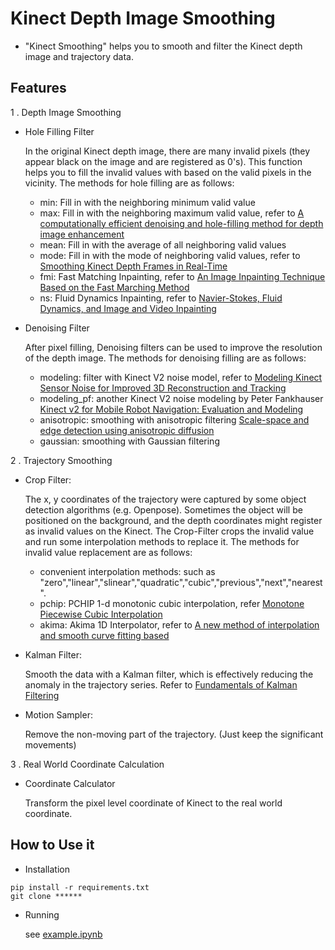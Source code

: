 # Kinect Depth Image Smoothing
- "Kinect Smoothing" helps you to smooth and filter the Kinect depth image and trajectory data.

## Features

1 . Depth Image Smoothing
* Hole Filling Filter

  In the original Kinect depth image, there are many invalid pixels (they appear black on the image and are registered as 0's). This function helps you to fill the invalid values with based on the valid pixels in the vicinity. The methods for hole filling are as follows:
  * min: Fill in with the neighboring minimum valid value
  * max: Fill in with the neighboring maximum valid value, refer to [A computationally efficient denoising and hole-filling method for depth image enhancement](https://webpages.uncc.edu/cchen62/SPIE2016.pdf)
  * mean: Fill in with the average of all neighboring valid values
  * mode: Fill in with the mode of neighboring valid values, refer to [Smoothing Kinect Depth Frames in Real-Time](https://www.codeproject.com/Articles/317974/KinectDepthSmoothing)
  * fmi: Fast Matching Inpainting, refer to  [An Image Inpainting Technique Based on the Fast Marching Method](https://www.rug.nl/research/portal/files/14404904/2004JGraphToolsTelea.pdf) 
  * ns: Fluid Dynamics Inpainting, refer to  [Navier-Stokes, Fluid Dynamics, and Image and Video Inpainting](https://conservancy.umn.edu/bitstream/handle/11299/3607/1772.pdf?sequence=1)

* Denoising Filter

  After pixel filling, Denoising filters can be used to improve the resolution of the depth image. The methods for denoising filling are as follows:
  * modeling: filter with Kinect V2 noise model, refer to [Modeling Kinect Sensor Noise for Improved 3D Reconstruction and Tracking](http://users.cecs.anu.edu.au/~nguyen/papers/conferences/Nguyen2012-ModelingKinectSensorNoise.pdf)
  * modeling_pf: another Kinect V2 noise modeling by Peter Fankhauser [Kinect v2 for Mobile Robot Navigation: Evaluation and Modeling](https://www.research-collection.ethz.ch/bitstream/handle/20.500.11850/104272/1/eth-48073-01.pdf)
  * anisotropic: smoothing with anisotropic filtering [Scale-space and edge detection using anisotropic diffusion](https://authors.library.caltech.edu/6498/1/PERieeetpami90.pdf)
  * gaussian: smoothing with Gaussian filtering

2 . Trajectory Smoothing
* Crop Filter:

  The x, y coordinates of the trajectory were captured by some object detection algorithms (e.g. Openpose). Sometimes the object will be positioned on the background,  and the depth coordinates might register as invalid values on the Kinect. The Crop-Filter crops the invalid value and run some interpolation methods to replace it. The methods for invalid value replacement are as follows:
  * convenient interpolation methods: such as "zero","linear","slinear","quadratic","cubic","previous","next","nearest".
  * pchip: PCHIP 1-d monotonic cubic interpolation, refer [Monotone Piecewise Cubic Interpolation](https://epubs.siam.org/doi/pdf/10.1137/0717021?casa_token=IcEKTOT2mfgAAAAA:Ymwhtl0E5xdPakjEyhIuTAS5R5MQKUu3JrdLeo1Lu0qU8IMtDoX99RGwU2Ll4saxj68nVpLaVLQ)
  * akima: Akima 1D Interpolator, refer to [A new method of interpolation and smooth curve fitting based](http://200.17.213.49/lib/exe/fetch.php/wiki:internas:biblioteca:akima.pdf)

* Kalman Filter:

  Smooth the data with a Kalman filter, which is effectively reducing the anomaly in the trajectory series. Refer to [Fundamentals of Kalman Filtering](http://iaac.technion.ac.il/workshops/2010/KFhandouts/LectKF1.pdf)

* Motion Sampler:

  Remove the non-moving part of the trajectory. (Just keep the significant movements)

3 . Real World Coordinate Calculation
* Coordinate Calculator

  Transform the pixel level coordinate of Kinect to the real world coordinate. 
  ​		

## How to Use it 
* Installation
```
pip install -r requirements.txt
git clone ******
```
* Running

  see [example.ipynb](example.ipynb) 

